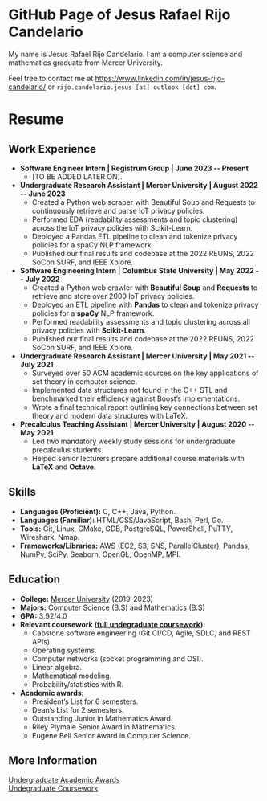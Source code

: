 # GitHub Page of Jesus Rafael Rijo Candelario

My name is Jesus Rafael Rijo Candelario. I am a computer science and mathematics graduate from Mercer University.

Feel free to contact me at https://www.linkedin.com/in/jesus-rijo-candelario/ or `rijo.candelario.jesus [at] outlook [dot] com`.

# Resume

## Work Experience
- **Software Engineer Intern | Registrum Group | June 2023 -- Present**
  - [TO BE ADDED LATER ON].  
- **Undergraduate Research Assistant | Mercer University | August 2022 -- June 2023**
  - Created a Python web scraper with Beautiful Soup and Requests to continuously retrieve and parse IoT privacy policies.
  - Performed EDA (readability assessments and topic clustering) across the IoT privacy policies with Scikit-Learn.
  - Deployed a Pandas ETL pipeline to clean and tokenize privacy policies for a spaCy NLP framework.
  - Published our final results and codebase at the 2022 REUNS, 2022 SoCon SURF, and IEEE Xplore.
- **Software Engineering Intern | Columbus State University | May 2022 -- July 2022**
  - Created a Python web crawler with **Beautiful Soup** and **Requests** to retrieve and store over 2000 IoT privacy policies.
  - Deployed an ETL pipeline with **Pandas** to clean and tokenize privacy policies for a **spaCy** NLP framework.
  - Performed readability assessments and topic clustering across all privacy policies with **Scikit-Learn**.
  - Published our final results and codebase at the 2022 REUNS, 2022 SoCon SURF, and IEEE Xplore.
- **Undergraduate Research Assistant | Mercer University | May 2021 -- July 2021**
  - Surveyed over 50 ACM academic sources on the key applications of set theory in computer science. 
  - Implemented data structures not found in the C++ STL and benchmarked their efficiency against Boost’s implementations. 
  - Wrote a final technical report outlining key connections between set theory and modern data structures with LaTeX.
- **Precalculus Teaching Assistant | Mercer University | August 2020 -- May 2021**
  - Led two mandatory weekly study sessions for undergraduate precalculus students.
  - Helped senior lecturers prepare additional course materials with **LaTeX** and **Octave**.

## Skills
- **Languages (Proficient):** C, C++, Java, Python.
- **Languages (Familiar):** HTML/CSS/JavaScript, Bash, Perl, Go.
- **Tools:** Git, Linux, CMake, GDB, PostgreSQL, PowerShell, PuTTY, Wireshark, Nmap.
- **Frameworks/Libraries:** AWS (EC2, S3, SNS, ParallelCluster), Pandas, NumPy, SciPy, Seaborn, OpenGL, OpenMP, MPI.

## Education
- **College:** [Mercer University](https://www.mercer.edu/) (2019-2023)
- **Majors:** [Computer Science](https://liberalarts.mercer.edu/academic-programs/majors-and-minors/computer-science/) (B.S) 
and [Mathematics](https://liberalarts.mercer.edu/academic-programs/majors-and-minors/mathematics/) (B.S)
- **GPA:** 3.92/4.0
- **Relevant coursework ([full undegraduate coursework](https://github.com/jesusrrc/jesusrrc/blob/main/course_work.md)):**
  - Capstone software engineering (Git CI/CD, Agile, SDLC, and REST APIs).
  - Operating systems.
  - Computer networks (socket programming and OSI).
  - Linear algebra.
  - Mathematical modeling.
  - Probability/statistics with R.
- **Academic awards:**
  - President’s List for 6 semesters.
  - Dean’s List for 2 semesters.
  - Outstanding Junior in Mathematics Award.
  - Riley Plymale Senior Award in Mathematics.
  - Eugene Bell Senior Award in Computer Science.

## More Information
[Undergraduate Academic Awards](https://github.com/jesusrrc/jesusrrc/blob/main/awards.md) \
[Undegraduate Coursework](https://github.com/jesusrrc/jesusrrc/blob/main/course_work.md)
